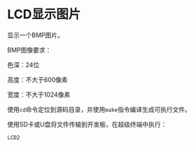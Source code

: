 # LCD显示图片

显示一个BMP图片。

BMP图像要求：

色深：24位

高度：不大于600像素

宽度：不大于1024像素

使用`cd`命令定位到源码目录，并使用`make`指令编译生成可执行文件。

使用SD卡或U盘将文件传输到开发板，在超级终端中执行：

```
LCD2
```